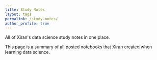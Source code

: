 ```yaml
---
title: Study Notes
layout: tags
permalink: /study-notes/
author_profile: true
---
```



All of Xiran's data science study notes in one place.

This page is a summary of all posted notebooks that Xiran created when learning data science.
